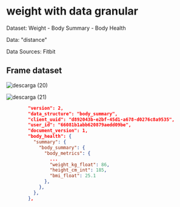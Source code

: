 # weight with data granular

Dataset: Weight - Body Summary - Body Health

Data: "distance"

Data Sources: Fitbit

## Frame dataset

![descarga (20)](https://github.com/SalvatoreCordano/DataStructure/assets/147050219/7754480c-3458-40dd-95d8-878fbd26e495)

![descarga (21)](https://github.com/SalvatoreCordano/DataStructure/assets/147050219/75fdcbf5-42df-4b3c-b9ba-6a74cfed3444)


```Json
        "version": 2,
        "data_structure": "body_summary",
        "client_uuid": "d892043b-e2bf-45d1-a678-d0276c8a9535",
        "user_id": "66081b1abb620879aedd09be",
        "document_version": 1,
        "body_health": {
          "summary": {
            "body_summary": {
              "body_metrics": {
                ...
                "weight_kg_float": 86,
                "height_cm_int": 185,
                "bmi_float": 25.1
              },
            },
          },
        },
```
